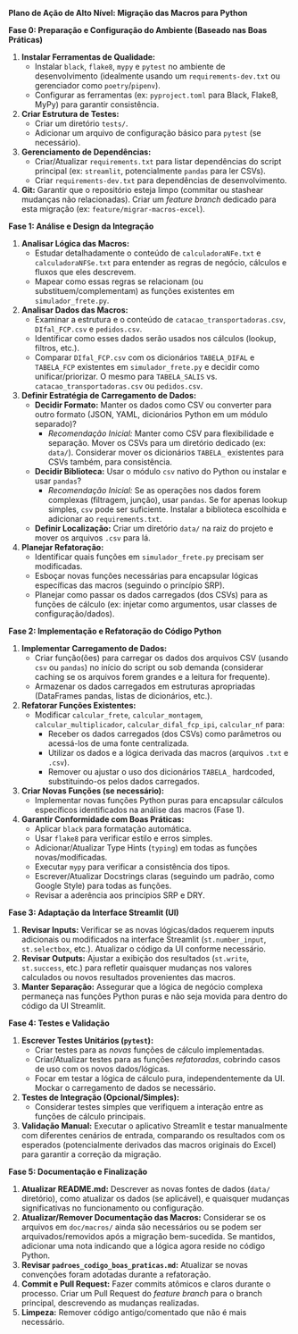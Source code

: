 **Plano de Ação de Alto Nível: Migração das Macros para Python**

**Fase 0: Preparação e Configuração do Ambiente (Baseado nas Boas Práticas)**

1.  **Instalar Ferramentas de Qualidade:**
    *   Instalar `black`, `flake8`, `mypy` e `pytest` no ambiente de desenvolvimento (idealmente usando um `requirements-dev.txt` ou gerenciador como `poetry`/`pipenv`).
    *   Configurar as ferramentas (ex: `pyproject.toml` para Black, Flake8, MyPy) para garantir consistência.
2.  **Criar Estrutura de Testes:**
    *   Criar um diretório `tests/`.
    *   Adicionar um arquivo de configuração básico para `pytest` (se necessário).
3.  **Gerenciamento de Dependências:**
    *   Criar/Atualizar `requirements.txt` para listar dependências do script principal (ex: `streamlit`, potencialmente `pandas` para ler CSVs).
    *   Criar `requirements-dev.txt` para dependências de desenvolvimento.
4.  **Git:** Garantir que o repositório esteja limpo (commitar ou stashear mudanças não relacionadas). Criar um *feature branch* dedicado para esta migração (ex: `feature/migrar-macros-excel`).

**Fase 1: Análise e Design da Integração**

1.  **Analisar Lógica das Macros:**
    *   Estudar detalhadamente o conteúdo de `calculadoraNFe.txt` e `calculadoraNFSe.txt` para entender as regras de negócio, cálculos e fluxos que eles descrevem.
    *   Mapear como essas regras se relacionam (ou substituem/complementam) as funções existentes em `simulador_frete.py`.
2.  **Analisar Dados das Macros:**
    *   Examinar a estrutura e o conteúdo de `catacao_transportadoras.csv`, `DIfal_FCP.csv` e `pedidos.csv`.
    *   Identificar como esses dados serão usados nos cálculos (lookup, filtros, etc.).
    *   Comparar `DIfal_FCP.csv` com os dicionários `TABELA_DIFAL` e `TABELA_FCP` existentes em `simulador_frete.py` e decidir como unificar/priorizar. O mesmo para `TABELA_SALIS` vs. `catacao_transportadoras.csv` ou `pedidos.csv`.
3.  **Definir Estratégia de Carregamento de Dados:**
    *   **Decidir Formato:** Manter os dados como CSV ou converter para outro formato (JSON, YAML, dicionários Python em um módulo separado)?
        *   *Recomendação Inicial:* Manter como CSV para flexibilidade e separação. Mover os CSVs para um diretório dedicado (ex: `data/`). Considerar mover os dicionários `TABELA_` existentes para CSVs também, para consistência.
    *   **Decidir Biblioteca:** Usar o módulo `csv` nativo do Python ou instalar e usar `pandas`?
        *   *Recomendação Inicial:* Se as operações nos dados forem complexas (filtragem, junção), usar `pandas`. Se for apenas lookup simples, `csv` pode ser suficiente. Instalar a biblioteca escolhida e adicionar ao `requirements.txt`.
    *   **Definir Localização:** Criar um diretório `data/` na raiz do projeto e mover os arquivos `.csv` para lá.
4.  **Planejar Refatoração:**
    *   Identificar quais funções em `simulador_frete.py` precisam ser modificadas.
    *   Esboçar novas funções necessárias para encapsular lógicas específicas das macros (seguindo o princípio SRP).
    *   Planejar como passar os dados carregados (dos CSVs) para as funções de cálculo (ex: injetar como argumentos, usar classes de configuração/dados).

**Fase 2: Implementação e Refatoração do Código Python**

1.  **Implementar Carregamento de Dados:**
    *   Criar função(ões) para carregar os dados dos arquivos CSV (usando `csv` ou `pandas`) no início do script ou sob demanda (considerar caching se os arquivos forem grandes e a leitura for frequente).
    *   Armazenar os dados carregados em estruturas apropriadas (DataFrames pandas, listas de dicionários, etc.).
2.  **Refatorar Funções Existentes:**
    *   Modificar `calcular_frete`, `calcular_montagem`, `calcular_multiplicador`, `calcular_difal_fcp_ipi`, `calcular_nf` para:
        *   Receber os dados carregados (dos CSVs) como parâmetros ou acessá-los de uma fonte centralizada.
        *   Utilizar os dados e a lógica derivada das macros (arquivos `.txt` e `.csv`).
        *   Remover ou ajustar o uso dos dicionários `TABELA_` hardcoded, substituindo-os pelos dados carregados.
3.  **Criar Novas Funções (se necessário):**
    *   Implementar novas funções Python puras para encapsular cálculos específicos identificados na análise das macros (Fase 1).
4.  **Garantir Conformidade com Boas Práticas:**
    *   Aplicar `black` para formatação automática.
    *   Usar `flake8` para verificar estilo e erros simples.
    *   Adicionar/Atualizar Type Hints (`typing`) em todas as funções novas/modificadas.
    *   Executar `mypy` para verificar a consistência dos tipos.
    *   Escrever/Atualizar Docstrings claras (seguindo um padrão, como Google Style) para todas as funções.
    *   Revisar a aderência aos princípios SRP e DRY.

**Fase 3: Adaptação da Interface Streamlit (UI)**

1.  **Revisar Inputs:** Verificar se as novas lógicas/dados requerem inputs adicionais ou modificados na interface Streamlit (`st.number_input`, `st.selectbox`, etc.). Atualizar o código da UI conforme necessário.
2.  **Revisar Outputs:** Ajustar a exibição dos resultados (`st.write`, `st.success`, etc.) para refletir quaisquer mudanças nos valores calculados ou novos resultados provenientes das macros.
3.  **Manter Separação:** Assegurar que a lógica de negócio complexa permaneça nas funções Python puras e não seja movida para dentro do código da UI Streamlit.

**Fase 4: Testes e Validação**

1.  **Escrever Testes Unitários (`pytest`):**
    *   Criar testes para as *novas* funções de cálculo implementadas.
    *   Criar/Atualizar testes para as funções *refatoradas*, cobrindo casos de uso com os novos dados/lógicas.
    *   Focar em testar a lógica de cálculo pura, independentemente da UI. Mockar o carregamento de dados se necessário.
2.  **Testes de Integração (Opcional/Simples):**
    *   Considerar testes simples que verifiquem a interação entre as funções de cálculo principais.
3.  **Validação Manual:** Executar o aplicativo Streamlit e testar manualmente com diferentes cenários de entrada, comparando os resultados com os esperados (potencialmente derivados das macros originais do Excel) para garantir a correção da migração.

**Fase 5: Documentação e Finalização**

1.  **Atualizar README.md:** Descrever as novas fontes de dados (`data/` diretório), como atualizar os dados (se aplicável), e quaisquer mudanças significativas no funcionamento ou configuração.
2.  **Atualizar/Remover Documentação das Macros:** Considerar se os arquivos em `doc/macros/` ainda são necessários ou se podem ser arquivados/removidos após a migração bem-sucedida. Se mantidos, adicionar uma nota indicando que a lógica agora reside no código Python.
3.  **Revisar `padroes_codigo_boas_praticas.md`:** Atualizar se novas convenções foram adotadas durante a refatoração.
4.  **Commit e Pull Request:** Fazer commits atômicos e claros durante o processo. Criar um Pull Request do *feature branch* para o branch principal, descrevendo as mudanças realizadas.
5.  **Limpeza:** Remover código antigo/comentado que não é mais necessário.